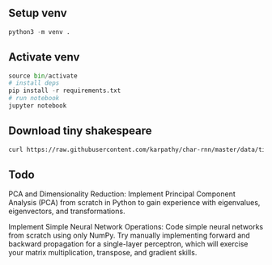 ## Setup venv
```python
python3 -m venv .
```

## Activate venv
```python
source bin/activate
# install deps
pip install -r requirements.txt
# run notebook
jupyter notebook
```

## Download tiny shakespeare
```bash
curl https://raw.githubusercontent.com/karpathy/char-rnn/master/data/tinyshakespeare/input.txt -o tinyshakespeare.txt
```

## Todo
PCA and Dimensionality Reduction: Implement Principal Component Analysis (PCA) from scratch in Python to gain experience with eigenvalues, eigenvectors, and transformations.

Implement Simple Neural Network Operations: Code simple neural networks from scratch using only NumPy. Try manually implementing forward and backward propagation for a single-layer perceptron, which will exercise your matrix multiplication, transpose, and gradient skills.
